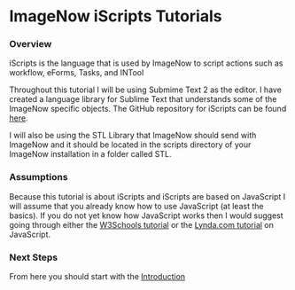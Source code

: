 # ImageNow iScripts Tutorials

### Overview

iScripts is the language that is used by ImageNow to script actions such as workflow, eForms, Tasks, and INTool

Throughout this tutorial I will be using Submime Text 2 as the editor. I have created a language library for Sublime Text that understands some of the ImageNow specific objects. The GitHub repository for iScripts can be found [here](http://github.com/miu2n/iscript-sublime/).

I will also be using the STL Library that ImageNow should send with ImageNow and it should be located in the scripts directory of your ImageNow installation in a folder called STL.

### Assumptions

Because this tutorial is about iScripts and iScripts are based on JavaScript I will assume that you already know how to use JavaScript (at least the basics). If you do not yet know how JavaScript works then I would suggest going through either the [W3Schools tutorial](http://www.w3schools.com/js/default.asp) or the [Lynda.com tutorial](http://www.lynda.com/JavaScript-training-tutorials/244-0.html) on JavaScript.

### Next Steps

From here you should start with the [Introduction](Introduction.md)
